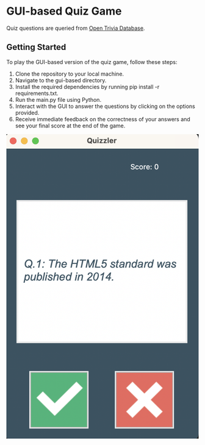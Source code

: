 # GUI-based Quiz Game

Quiz questions are queried from [Open Trivia Database](https://opentdb.com/).

## Getting Started

To play the GUI-based version of the quiz game, follow these steps:

1. Clone the repository to your local machine.
2. Navigate to the gui-based directory.
3. Install the required dependencies by running pip install -r requirements.txt.
4. Run the main.py file using Python.
5. Interact with the GUI to answer the questions by clicking on the options provided.
6. Receive immediate feedback on the correctness of your answers and see your final score at the end of the game.

![example](images/gui.png)
